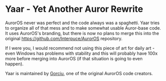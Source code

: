 # Yaar - Yet Another Auror Rewrite

AurorOS never was perfect and the code always was a spaghetti. Yaar tries to organize all of that mess and to make somewhat usable Auror-base code. It uses AurorOS's branding, but there is now no plans to merge this into the original https://github.com/Interpuce/AurorOS repository.

If I were you, I would recommend not using this piece of art for daily art - even Windows has problems with stability and this will probably have 100x more before merging into AurorOS (if that situation is going to even happen).

Yaar is maintained by [Gorciu](https://github.com/gorciu-official), one of the original AurorOS code creators.